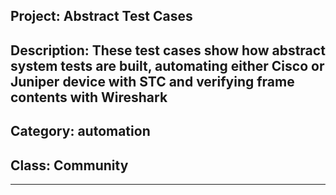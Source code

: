 ## Project: Abstract Test Cases  
## Description: These test cases show how abstract system tests are built, automating either Cisco or Juniper device with STC and verifying frame contents with Wireshark  
## Category: automation  
## Class: Community  
  
___
